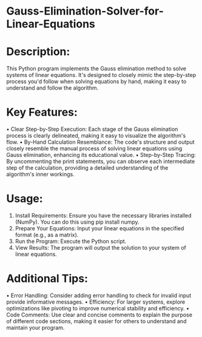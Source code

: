 # Gauss-Elimination-Solver-for-Linear-Equations
# Description:
This Python program implements the Gauss elimination method to solve systems of linear equations. It's designed to closely mimic the step-by-step process you'd follow when solving equations by hand, making it easy to understand and follow the algorithm.
# Key Features:
•	Clear Step-by-Step Execution: Each stage of the Gauss elimination process is clearly delineated, making it easy to visualize the algorithm's flow.
•	By-Hand Calculation Resemblance: The code's structure and output closely resemble the manual process of solving linear equations using Gauss elimination, enhancing its educational value.
•	Step-by-Step Tracing: By uncommenting the print statements, you can observe each intermediate step of the calculation, providing a detailed understanding of the algorithm's inner workings.
# Usage:
1.	Install Requirements: Ensure you have the necessary libraries installed (NumPy). You can do this using pip install numpy.
2.	Prepare Your Equations: Input your linear equations in the specified format (e.g., as a matrix).
3.	Run the Program: Execute the Python script.
4.	View Results: The program will output the solution to your system of linear equations.
# Additional Tips:
•	Error Handling: Consider adding error handling to check for invalid input provide informative messages.
•	Efficiency: For larger systems, explore optimizations like pivoting to improve numerical stability and efficiency.
•	Code Comments: Use clear and concise comments to explain the purpose of different code sections, making it easier for others to understand and maintain your program.
